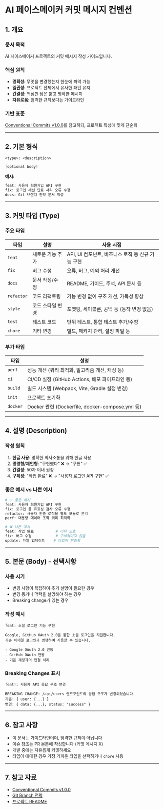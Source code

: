 # AI 페이스메이커 커밋 메시지 컨벤션

## 1. 개요

### 문서 목적
AI 페이스메이커 프로젝트의 커밋 메시지 작성 가이드입니다.

### 핵심 원칙
- **명확성**: 무엇을 변경했는지 한눈에 파악 가능
- **일관성**: 프로젝트 전체에서 유사한 패턴 유지
- **간결성**: 핵심만 담은 짧고 명확한 메시지
- **자유로움**: 엄격한 규칙보다는 가이드라인

### 기반 표준
[Conventional Commits v1.0.0](https://www.conventionalcommits.org/en/v1.0.0/)를 참고하되, 프로젝트 특성에 맞게 단순화

---

## 2. 기본 형식

```
<type>: <description>

[optional body]
```

**예시:**
```bash
feat: 사용자 회원가입 API 구현
fix: 로그인 세션 만료 처리 오류 수정
docs: Git 브랜치 전략 문서 작성
```

---

## 3. 커밋 타입 (Type)

### 주요 타입

| 타입 | 설명 | 사용 시점 |
|------|------|----------|
| `feat` | 새로운 기능 추가 | API, UI 컴포넌트, 비즈니스 로직 등 신규 기능 구현 |
| `fix` | 버그 수정 | 오류, 버그, 예외 처리 개선 |
| `docs` | 문서 작성/수정 | README, 가이드, 주석, API 문서 등 |
| `refactor` | 코드 리팩토링 | 기능 변경 없이 구조 개선, 가독성 향상 |
| `style` | 코드 스타일 변경 | 포맷팅, 세미콜론, 공백 등 (동작 변경 없음) |
| `test` | 테스트 코드 | 단위 테스트, 통합 테스트 추가/수정 |
| `chore` | 기타 변경 | 빌드, 패키지 관리, 설정 파일 등 |

### 부가 타입

| 타입 | 설명 |
|------|------|
| `perf` | 성능 개선 (쿼리 최적화, 알고리즘 개선, 캐싱 등) |
| `ci` | CI/CD 설정 (GitHub Actions, 배포 파이프라인 등) |
| `build` | 빌드 시스템 (Webpack, Vite, Gradle 설정 변경) |
| `init` | 프로젝트 초기화 |
| `docker` | Docker 관련 (Dockerfile, docker-compose.yml 등) |

---

## 4. 설명 (Description)

### 작성 원칙

1. **한글 사용**: 명확한 의사소통을 위해 한글 사용
2. **명령형/체언형**: "구현했다" ❌ → "구현" ✅
3. **간결성**: 50자 이내 권장
4. **구체성**: "작업 완료" ❌ → "사용자 로그인 API 구현" ✅

### 좋은 예시 vs 나쁜 예시

```bash
# ✅ 좋은 예시
feat: 사용자 회원가입 API 구현
fix: 로그인 폼 유효성 검사 오류 수정
refactor: 사용자 인증 로직을 별도 모듈로 분리
perf: 대용량 데이터 조회 쿼리 최적화

# ❌ 나쁜 예시
feat: 작업 완료          # 너무 모호
fix: 버그 수정           # 구체적이지 않음
update: 파일 업데이트    # 타입이 부정확
```

---

## 5. 본문 (Body) - 선택사항

### 사용 시기
- 변경 사항이 복잡하여 추가 설명이 필요한 경우
- 변경 동기나 맥락을 설명해야 하는 경우
- Breaking change가 있는 경우

### 작성 예시

```
feat: 소셜 로그인 기능 구현

Google, GitHub OAuth 2.0을 통한 소셜 로그인을 지원합니다.
기존 이메일 로그인과 병행하여 사용할 수 있습니다.

- Google OAuth 2.0 연동
- GitHub OAuth 연동
- 기존 계정과의 연결 처리
```

### Breaking Changes 표시

```
feat!: 사용자 API 응답 구조 변경

BREAKING CHANGE: /api/users 엔드포인트의 응답 구조가 변경되었습니다.
기존: { user: {...} }
변경: { data: {...}, status: "success" }
```

---

## 6. 참고 사항

- 이 문서는 가이드라인이며, 엄격한 규칙이 아닙니다
- 이슈 참조는 PR 본문에 작성합니다 (커밋 메시지 X)
- 개발 중에는 자유롭게 커밋하세요
- 타입이 애매한 경우 가장 가까운 타입을 선택하거나 `chore` 사용

---

## 7. 참고 자료

- [Conventional Commits v1.0.0](https://www.conventionalcommits.org/en/v1.0.0/)
- [Git Branch 전략](./git-branch-strategy.md)
- [프로젝트 README](../README.md)
